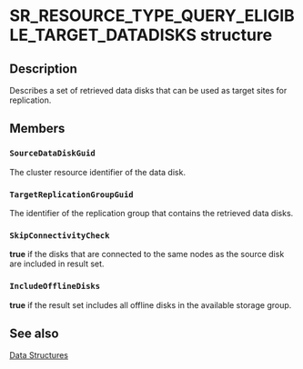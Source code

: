 # SR_RESOURCE_TYPE_QUERY_ELIGIBLE_TARGET_DATADISKS structure

## Description

Describes a set of retrieved data disks that can be used as target sites for replication.

## Members

### `SourceDataDiskGuid`

The cluster resource identifier of the data disk.

### `TargetReplicationGroupGuid`

The identifier of the replication group that contains the retrieved data disks.

### `SkipConnectivityCheck`

**true** if the disks that are connected to the same nodes as the source disk are included in result set.

### `IncludeOfflineDisks`

**true** if the result set includes all offline disks in the available storage group.

## See also

[Data Structures](https://learn.microsoft.com/previous-versions/windows/desktop/mscs/data-structures)